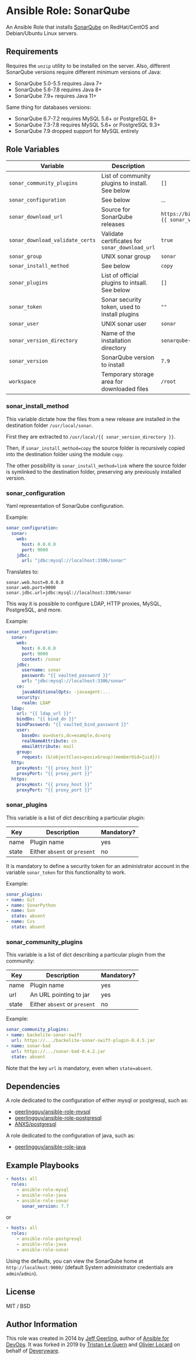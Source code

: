 # Ansible Role: SonarQube

An Ansible Role that installs [SonarQube](http://www.sonarqube.org/) on RedHat/CentOS and Debian/Ubuntu Linux servers.

## Requirements

Requires the `unzip` utility to be installed on the server. Also, different SonarQube versions require different minimum versions of Java:

  - SonarQube 5.0-5.5 requires Java 7+
  - SonarQube 5.6-7.8 requires Java 8+
  - SonarQube 7.9+ requires Java 11+

Same thing for databases versions:

  - SonarQube 6.7-7.2 requires MySQL 5.6+ or PostgreSQL 8+
  - SonarQube 7.3-7.8 requires MySQL 5.6+ or PostgreSQL 9.3+
  - SonarQube 7.9 dropped support for MySQL entirely

## Role Variables

| Variable | Description | Default |
|----------|-------------|---------|
| `sonar_community_plugins` | List of community plugins to install. See below | `[]` |
| `sonar_configuration` | See below | ... |
| `sonar_download_url` | Source for SonarQube releases | `https://binaries.sonarsource.com/Distribution/sonarqube/sonarqube-{{ sonar_version }}.zip` |
| `sonar_download_validate_certs` | Validate certificates for `sonar_download_url` | `true` |
| `sonar_group` | UNIX sonar group | `sonar` |
| `sonar_install_method` | See below | `copy` |
| `sonar_plugins` | List of official plugins to intsall. See below | `[]` |
| `sonar_token` | Sonar security token, used to install plugins | `""` |
| `sonar_user` | UNIX sonar user | `sonar` |
| `sonar_version_directory` | Name of the installation directory | `sonarqube-{{ sonar_version }}` |
| `sonar_version` | SonarQube version to install | `7.9` |
| `workspace` | Temporary storage area for downloaded files | `/root` |

### sonar_install_method

This variable dictate how the files from a new release are installed in the destination folder `/usr/local/sonar`.

First they are extracted to `/usr/local/{{ sonar_version_directory }}`.

Then, if `sonar_install_method=copy` the source folder is recursively copied into the destination folder using the module `copy`.

The other possibility is `sonar_install_method=link` where the source folder is symlinked to the destination folder, preserving any previously installed version.

### sonar_configuration

Yaml representation of SonarQube configuration.

Example:

```yaml
sonar_configuration:
  sonar:
    web:
      host: 0.0.0.0
      port: 9000
    jdbc:
      url: "jdbc:mysql://localhost:3306/sonar"
```

Translates to:

    sonar.web.host=0.0.0.0
    sonar.web.port=9000
    sonar.jdbc.url=jdbc:mysql://localhost:3306/sonar

This way it is possible to configure LDAP, HTTP proxies, MySQL, PostgreSQL, and more.

Example:

```yaml
sonar_configuration:
  sonar:
    web:
      host: 0.0.0.0
      port: 9000
      context: /sonar
    jdbc:
      username: sonar
      password: "{{ vaulted_password }}"
      url: "jdbc:mysql://localhost:3306/sonar"
    ce:
      javaAdditionalOpts: -javaagent:...
    security:
      realm: LDAP
  ldap:
    url: "{{ ldap_url }}"
    bindDn: "{{ bind_dn }}"
    bindPassword: "{{ vaulted_bind_password }}"
    user:
      baseDn: ou=Users,dc=example,dc=org
      realNameAttribute: cn
      emailAttribute: mail
    group:
      request: (&(objectClass=posixGroup)(memberUid={uid}))
  http:
    proxyHost: "{{ proxy_host }}"
    proxyPort: "{{ proxy_port }}"
  https:
    proxyHost: "{{ proxy_host }}"
    proxyPort: "{{ proxy_port }}"
```

### sonar_plugins

This variable is a list of dict describing a particular plugin:

| Key | Description | Mandatory? |
|-----|-------------|------------|
| name | Plugin name | yes |
| state | Either `absent` or `present` | no |

It is mandatory to define a security token for an administrator account in the variable `sonar_token` for this functionality to work.

Example:

```yaml
sonar_plugins:
- name: Git
- name: SonarPython
- name: Svn
  state: absent
- name: Cvs
  state: absent
```

### sonar_community_plugins

This variable is a list of dict describing a particular plugin from the community:

| Key | Description | Mandatory? |
|-----|-------------|------------|
| name | Plugin name | yes |
| url | An URL pointing to jar | yes |
| state | Either `absent` or `present` | no |

Example:

```yaml
sonar_community_plugins:
- name: backelite-sonar-swift
  url: https://.../backelite-sonar-swift-plugin-0.4.5.jar
- name: sonar-bad
  url: https://.../sonar-bad-0.4.2.jar
  state: absent
```

Note that the key `url` is mandatory, even when `state=absent`.

## Dependencies

A role dedicated to the configuration of either mysql or postgresql, such as:

- [geerlingguy/ansible-role-mysql](https://github.com/geerlingguy/ansible-role-mysql)
- [geerlingguy/ansible-role-postgresql](https://github.com/geerlingguy/ansible-role-postgresql)
- [ANXS/postgresql](https://github.com/ANXS/postgresql)

A role dedicated to the configuration of java, such as:

- [geerlingguy/ansible-role-java](https://github.com/geerlingguy/ansible-role-java)

## Example Playbooks

```yaml
- hosts: all
  roles:
    - ansible-role-mysql
    - ansible-role-java
    - ansible-role-sonar
      sonar_version: 7.7
```

or

```yaml
- hosts: all
  roles:
    - ansible-role-postgresql
    - ansible-role-java
    - ansible-role-sonar
```

Using the defaults, you can view the SonarQube home at `http://localhost:9000/` (default System administrator credentials are `admin`/`admin`).

## License

MIT / BSD

## Author Information

This role was created in 2014 by [Jeff Geerling](https://www.jeffgeerling.com/), author of [Ansible for DevOps](https://www.ansiblefordevops.com/).
It was forked in 2019 by [Tristan Le Guern](https://www.bouledef.eu/~tleguern) and [Olivier Locard](https://github.com/olo-dw) on behalf of [Deveryware](https://deveryware.com).
